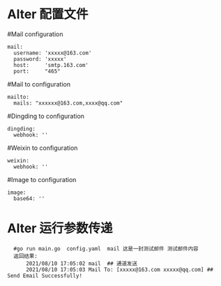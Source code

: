 # Alter 配置文件

#Mail  configuration
```
mail:
  username: 'xxxxx@163.com'
  password: 'xxxxx'
  host:     'smtp.163.com'
  port:     "465"
```
#Mail to   configuration
```
mailto:
  mails: "xxxxxx@163.com,xxxx@qq.com"
```
#Dingding to configuration
```
dingding:
  webhook: ''
```
#Weixin to configuration
```
weixin:
  webhook: ''
```
#Image to configuration
```
image:
  base64: ''
```

# Alter 运行参数传递
```
  #go run main.go  config.yaml  mail 这是一封测试邮件 测试邮件内容
  返回结果:
      2021/08/10 17:05:02 mail  ## 通道发送
      2021/08/10 17:05:03 Mail To: [xxxxx@163.com xxxxx@qq.com] ## Send Email Successfully!
```